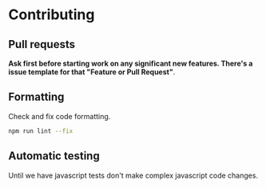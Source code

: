 # Contributing

## Pull requests

**Ask first before starting work on any significant new features. There's a issue template for that "Feature or Pull Request"**.

## Formatting

Check and fix code formatting.

```sh
npm run lint --fix
```

## Automatic testing

Until we have javascript tests don't make complex javascript code changes.

<!--
Check if your code passes the automatic testing.

```sh
npm run test
```
-->
